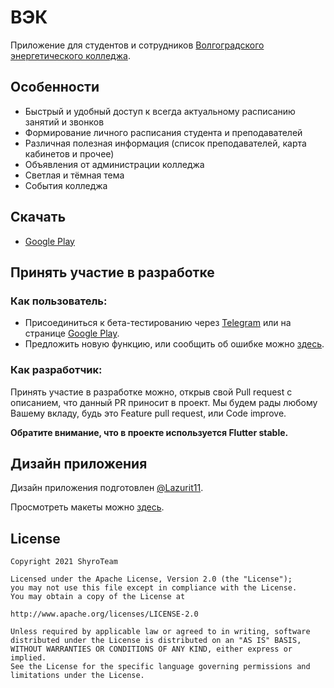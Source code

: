 # ВЭК
Приложение для студентов и сотрудников [Волгоградского энергетического колледжа](https://energocollege.ru/).

## Особенности
* Быстрый и удобный доступ к всегда актуальному расписанию занятий и звонков
* Формирование личного расписания студента и преподавателей
* Различная полезная информация (список преподавателей, карта кабинетов и прочее)
* Объявления от администрации колледжа
* Светлая и тёмная тема
* События колледжа

## Скачать
* [Google Play](https://play.google.com/store/apps/details?id=tem.apps.vpec)

## Принять участие в разработке

### Как пользователь:
* Присоединиться к бета-тестированию через [Telegram](https://t.me/Tembeon) или на странице 
[Google Play](https://play.google.com/store/apps/details?id=tem.apps.vpec).
* Предложить новую функцию, или сообщить об ошибке можно [здесь](https://github.com/ShyroTeam/vpec/issues/new/choose).

### Как разработчик:
Принять участие в разработке можно, открыв свой Pull request с описанием, что данный PR приносит в проект.
Мы будем рады любому Вашему вкладу, будь это Feature pull request, или Code improve.

**Обратите внимание, что в проекте используется Flutter stable.**

## Дизайн приложения
Дизайн приложения подготовлен [@Lazurit11](https://github.com/lazurit11).

Просмотреть макеты можно [здесь](https://www.figma.com/file/KrxdlfVlI88BKw8JRtZvf8/VPEC-UI?node-id=666%3A362).

## License
    Copyright 2021 ShyroTeam

    Licensed under the Apache License, Version 2.0 (the "License");
    you may not use this file except in compliance with the License.
    You may obtain a copy of the License at

    http://www.apache.org/licenses/LICENSE-2.0

    Unless required by applicable law or agreed to in writing, software
    distributed under the License is distributed on an "AS IS" BASIS,
    WITHOUT WARRANTIES OR CONDITIONS OF ANY KIND, either express or implied.
    See the License for the specific language governing permissions and
    limitations under the License.